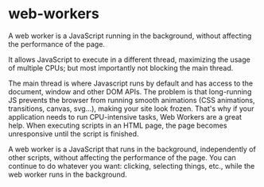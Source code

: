 # web-workers

A web worker is a JavaScript running in the background, without affecting the performance of the page.

It allows JavaScript to execute in a different thread, maximizing the usage of multiple CPUs; but most importantly not blocking the main thread.

The main thread is where Javascript runs by default and has access to the document, window and other DOM APIs. The problem is that long-running JS prevents the browser from running smooth animations (CSS animations, transitions, canvas, svg...), making your site look frozen. That's why if your application needs to run CPU-intensive tasks, Web Workers are a great help.
When executing scripts in an HTML page, the page becomes unresponsive until the script is finished.

A web worker is a JavaScript that runs in the background, independently of other scripts, without affecting the performance of the page. You can continue to do whatever you want: clicking, selecting things, etc., while the web worker runs in the background.
